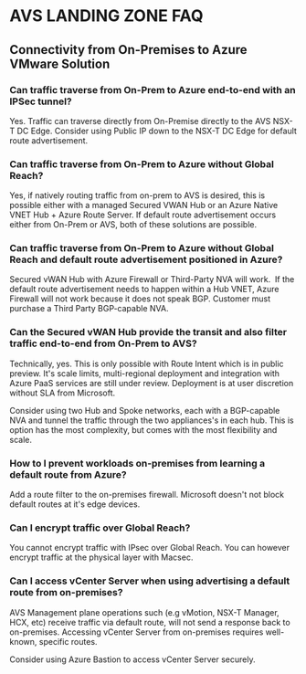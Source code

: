 # AVS LANDING ZONE FAQ

## Connectivity from On-Premises to Azure VMware Solution

### Can traffic traverse from On-Prem to Azure end-to-end with an IPSec tunnel?

Yes. Traffic can traverse directly from On-Premise directly to the AVS NSX-T DC Edge. Consider using Public IP down to the NSX-T DC Edge for default route advertisement. 

### Can traffic traverse from On-Prem to Azure without Global Reach? 

Yes, if natively routing traffic from on-prem to AVS is desired, this is possible either with a managed Secured VWAN Hub or an Azure Native VNET Hub + Azure Route Server. If default route advertisement occurs either from On-Prem or AVS, both of these solutions are possible.  

### Can traffic traverse from On-Prem to Azure without Global Reach and default route advertisement positioned in Azure? 

Secured vWAN Hub with Azure Firewall or Third-Party NVA will work.  If the default route advertisement needs to happen within a Hub VNET, Azure Firewall will not work because it does not speak BGP. Customer must purchase a Third Party BGP-capable NVA.    

### Can the Secured vWAN Hub provide the transit and also filter traffic end-to-end from On-Prem to AVS?  

Technically, yes. This is only possible with Route Intent which is in public preview. It's scale limits, multi-regional deployment and integration with Azure PaaS services are still under review. Deployment is at user discretion without SLA from Microsoft.  

Consider using two Hub and Spoke networks, each with a BGP-capable NVA and tunnel the traffic through the two appliances's in each hub. This is option has the most complexity, but comes with the most flexibility and scale. 

### How to I prevent workloads on-premises from learning a default route from Azure?

Add a route filter to the on-premises firewall. Microsoft doesn't not block default routes at it's edge devices.   

### Can I encrypt traffic over Global Reach?

You cannot encrypt traffic with IPsec over Global Reach. You can however encrypt traffic at the physical layer with Macsec. 

### Can I access vCenter Server when using advertising a default route from on-premises?

AVS Management plane operations such (e.g vMotion, NSX-T Manager, HCX, etc) receive traffic via default route, will not send a response back to on-premises. Accessing vCenter Server from on-premises requires well-known, specific routes. 

Consider using Azure Bastion to access vCenter Server securely.
